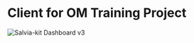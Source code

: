# Client for OM Training Project

![Salvia-kit Dashboard v3](https://www.salvia-kit.com/images/dashboards/dashv3.png)
